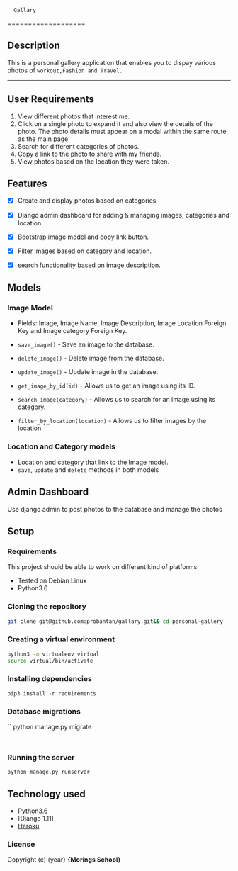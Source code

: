       Gallary
===================
## Description
This is a personal gallery application that enables you to dispay various photos of ```workout,Fashion and Travel.```

------------------------------------------------------------------------

## User Requirements

1. View different photos that interest me.
2. Click on a single photo to expand it and also view the details of the photo. The photo details must appear on a modal within the same route as the main page.
3. Search for different categories of photos.
4. Copy a link to the photo to share with my friends.
5. View photos based on the location they were taken.

## Features

+ [x] Create and display photos based on categories
+ [x] Django admin dashboard for adding & managing images, categories and location
+ [x] Bootstrap image model and copy link button.
+ [x] Filter images based on category and location.
+ [x] search functionality based on image description.




## Models
### Image Model
* Fields: Image, Image Name, Image Description, Image Location Foreign Key and Image category Foreign Key.

* `save_image()` - Save an image to the database.
* `delete_image()` - Delete image from the database.
* `update_image()` - Update image in the database.
* `get_image_by_id(id)` - Allows us to get an image using its ID.
* `search_image(category)` - Allows us to search for an image using its category.
* `filter_by_location(location)` - Allows us to filter images by the location.

### Location and Category models
* Location and category that link to the Image model.
* `save`, `update` and `delete` methods in both models

## Admin Dashboard
Use django admin to post photos to the database and manage the photos

## Setup

### Requirements
This project should be able to work on different kind of platforms
* Tested on Debian Linux
* Python3.6

### Cloning the repository
```bash
git clone git@github.com:probantan/gallary.git&& cd personal-gallery
```

### Creating a virtual environment

```bash
python3 -m virtualenv virtual
source virtual/bin/activate
```
### Installing dependencies
```
pip3 install -r requirements
```




### Database migrations

``
python manage.py migrate
```


```

### Running the server 
```
python manage.py runserver
```



## Technology used

* [Python3.6](https://www.python.org/)
* [Django 1.11]
* [Heroku](https://heroku.com)




### License
Copyright (c) {year} **{Morings School}**